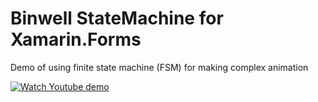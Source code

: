 ﻿# Binwell StateMachine for Xamarin.Forms 

Demo of using finite state machine (FSM) for making complex animation

[![Watch Youtube demo](https://img.youtube.com/vi/8qDfWoq-zpg/maxresdefault.jpg)](https://www.youtube.com/watch?v=8qDfWoq-zpg)
